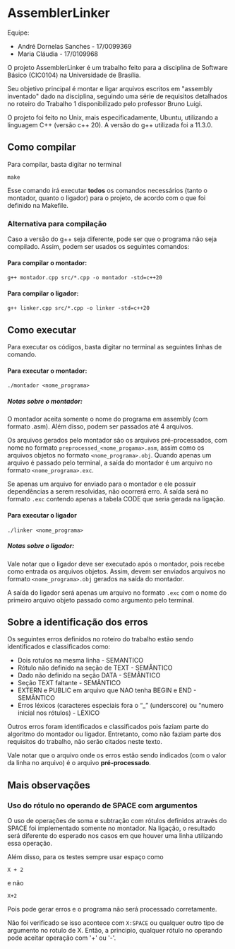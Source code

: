 # AssemblerLinker

Equipe:

- André Dornelas Sanches - 17/0099369
- Maria Cláudia - 17/0109968

O projeto AssemblerLinker é um trabalho feito para a disciplina de Software Básico (CIC0104) na Universidade de Brasília. 

Seu objetivo principal é montar e ligar arquivos escritos em "assembly inventado" dado na disciplina, seguindo uma série de requisitos detalhados no roteiro do Trabalho 1 disponibilizado pelo professor Bruno Luigi. 

O projeto foi feito no Unix, mais especificadamente, Ubuntu, utilizando a linguagem C++ (versão c++ 20). A versão do g++ utilizada foi a 11.3.0.

## Como compilar

Para compilar, basta digitar no terminal 

```
make
```

Esse comando irá executar **todos** os comandos necessários (tanto o montador, quanto o ligador) para o projeto, de acordo com o que foi definido na Makefile. 

### Alternativa para compilação 

Caso a versão do g++ seja diferente, pode ser que o programa não seja compilado. Assim, podem ser usados os seguintes comandos:

#### Para compilar o montador:

```
g++ montador.cpp src/*.cpp -o montador -std=c++20
```

#### Para compilar o ligador:

```
g++ linker.cpp src/*.cpp -o linker -std=c++20
```

## Como executar 

Para executar os códigos, basta digitar no terminal as seguintes linhas de comando.

#### Para executar o montador:

```
./montador <nome_programa> 
```

##### Notas sobre o montador: 

O montador aceita somente o nome do programa em assembly (com formato .asm). Além disso, podem ser passados até 4 arquivos. 

Os arquivos gerados pelo montador são os arquivos pré-processados, com nome no formato ```preprocessed_<nome_progama>.asm```, assim como os arquivos objetos no formato ```<nome_programa>.obj```. Quando apenas um arquivo é passado pelo terminal, a saída do montador é um arquivo no formato ```<nome_programa>.exc```.

Se apenas um arquivo for enviado para o montador e ele possuir dependências a serem resolvidas, não ocorrerá erro. A saída será no formato ```.exc``` contendo apenas a tabela CODE que seria gerada na ligação.

#### Para executar o ligador 

```
./linker <nome_programa> 
```

##### Notas sobre o ligador:

Vale notar que o ligador deve ser executado após o montador, pois recebe como entrada os arquivos objetos. Assim, devem ser enviados arquivos no formato ```<nome_programa>.obj``` gerados na saída do montador.

A saída do ligador será apenas um arquivo no formato ```.exc``` com o nome do primeiro arquivo objeto passado como argumento pelo terminal. 


## Sobre a identificação dos erros 

Os seguintes erros definidos no roteiro do trabalho estão sendo identificados e classificados como: 

- Dois rotulos na mesma linha - SEMANTICO
- Rótulo não definido na seção de TEXT - SEMÂNTICO
- Dado não definido na seção DATA - SEMÂNTICO
- Seção TEXT faltante - SEMÂNTICO
- EXTERN e PUBLIC em arquivo que NAO tenha BEGIN e END - SEMÂNTICO
- Erros léxicos (caracteres especiais fora o “_” (underscore) ou “numero inicial nos rótulos) - LÉXICO

Outros erros foram identificados e classificados pois faziam parte do algoritmo do montador ou ligador. Entretanto, como não faziam parte dos requisitos do trabalho, não serão citados neste texto. 

Vale notar que o arquivo onde os erros estão sendo indicados (com o valor da linha no arquivo) é o arquivo **pré-processado**.

## Mais observações 

### Uso do rótulo no operando de SPACE com argumentos

O uso de operações de soma e subtração com rótulos definidos através do SPACE foi implementado somente no montador. Na ligação, o resultado será diferente do esperado nos casos em que houver uma linha utilizando essa operação. 

Além disso, para os testes sempre usar espaço como

```
X + 2 
```

e não 

```
X+2 
```

Pois pode gerar erros e o programa não será processado corretamente. 

Não foi verificado se isso acontece com ```X:SPACE``` ou qualquer outro tipo de argumento no rotulo de X. Então, a principio, qualquer rótulo no operando pode aceitar operação com '+' ou '-'.


